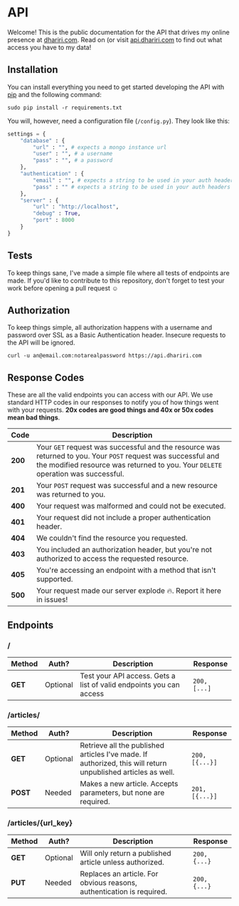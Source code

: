 # API
Welcome! This is the public documentation for the API that drives my online presence at [dhariri.com](https://dhariri.com). Read on (or visit [api.dhariri.com](https://api.dhariri.com) to find out what access you have to my data!

## Installation
You can install everything you need to get started developing the API with [pip](https://pip.pypa.io/en/stable/installing/) and the following command:
```
sudo pip install -r requirements.txt
```
You will, however, need a configuration file (`/config.py`). They look like this:
```python
settings = {
    "database" : {
        "url" : "", # expects a mongo instance url
        "user" : "", # a username
        "pass" : "", # a password
    },
    "authentication" : {
        "email" : "", # expects a string to be used in your auth headers before the colon
        "pass" : "" # expects a string to be used in your auth headers after the colon
    },
    "server" : {
        "url" : "http://localhost",
        "debug" : True,
        "port" : 8000
    }
}
```

## Tests
To keep things sane, I've made a simple file where all tests of endpoints are made. If you'd like to contribute to this repository, don't forget to test your work before opening a pull request :relaxed:

## Authorization
To keep things simple, all authorization happens with a username and password over SSL as a Basic Authentication header. Insecure requests to the API will be ignored.
```
curl -u an@email.com:notarealpassword https://api.dhariri.com
```

## Response Codes
These are all the valid endpoints you can access with our API. We use standard HTTP codes in our responses to notify you of how things went with your requests. **20x codes are good things and 40x or 50x codes mean bad things**.

Code | Description
--- | ---
**200** | Your `GET` request was successful and the resource was returned to you. Your `POST` request was successful and the modified resource was returned to you. Your `DELETE` operation was successful.
**201** | Your `POST` request was successful and a new resource was returned to you.
**400** | Your request was malformed and could not be executed.
**401** | Your request did not include a proper authentication header.
**404** | We couldn't find the resource you requested.
**403** | You included an authorization header, but you're not authorized to access the requested resource.
**405** | You're accessing an endpoint with a method that isn't supported.
**500** | Your request made our server explode :fire:. Report it here in issues!

## Endpoints

### /
Method | Auth? | Description | Response
--- | --- | --- | ---
**GET** | Optional | Test your API access. Gets a list of valid endpoints you can access | `200, [...]`

### /articles/
Method | Auth? | Description | Response
--- | --- | --- | ---
**GET** | Optional | Retrieve all the published articles I've made. If authorized, this will return unpublished articles as well. | `200, [{...}]`
**POST** | Needed | Makes a new article. Accepts parameters, but none are required. | `201, [{...}]`

### /articles/{url_key}
Method | Auth? | Description | Response
--- | --- | --- | ---
**GET** | Optional | Will only return a published article unless authorized. | `200, {...}`
**PUT** | Needed | Replaces an article. For obvious reasons, authentication is required. | `200, {...}`
